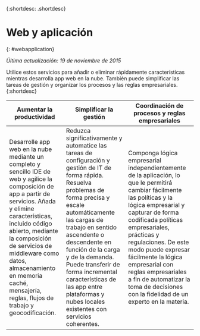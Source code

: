 {:shortdesc: .shortdesc} 

# Web y aplicación
{: #webapplication}

*Última actualización: 19 de noviembre de 2015*

Utilice estos servicios para añadir o eliminar rápidamente características mientras desarrolla app web en la nube. También puede simplificar las tareas de gestión y organizar los procesos y las reglas empresariales. 
{:shortdesc}


Aumentar la productividad | Simplificar la gestión | Coordinación de procesos y reglas empresariales
--- | --- | ---
Desarrolle app web en la nube mediante un completo y sencillo IDE de web y agilice la composición de app a partir de servicios. Añada y elimine características, incluido código abierto, mediante la composición de servicios de middleware como datos, almacenamiento en memoria caché, mensajería, reglas, flujos de trabajo y geocodificación. | Reduzca significativamente y automatice las tareas de configuración y gestión de IT de forma rápida. Resuelva problemas de forma precisa y escale automáticamente las cargas de trabajo en sentido ascendente o descendente en función de la carga y de la demanda. Puede transferir de forma incremental características de las app entre plataformas y nubes locales existentes con servicios coherentes. | Componga lógica empresarial independientemente de la aplicación, lo que le permitirá cambiar fácilmente las políticas y la lógica empresarial y capturar de forma codificada políticas empresariales, prácticas y regulaciones. De este modo puede expresar fácilmente la lógica empresarial con reglas empresariales a fin de automatizar la toma de decisiones con la fidelidad de un experto en la materia.
